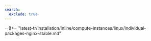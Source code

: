 ```yaml
---
search:
  exclude: true
---
```


--8<-- "latest-tr/installation/inline/compute-instances/linux/individual-packages-nginx-stable.md"
